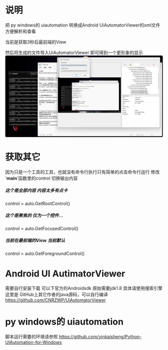 # 说明
把 py windows的 uiautomation 转换成Android UiAutomatorViewer的xml文件 方便解析和查看 


当前是获取3秒后最前端的View

然后将生成的文件导入UiAutomatorViewer 
即可得到一个更形象的显示
![](result.png)

# 获取其它
因为只是一个工具的工具，也就没有命令行执行只有简单的点击命令行运行
修改 '__main__'函数里的control 切换输出内容
##### 这个是全部内容 内容太多有点卡
control = auto.GetRootControl()
##### 这个是聚焦的 仅为一个控件...
control = auto.GetFocusedControl()
##### 当前在最前端的View 当前默认
control = auto.GetForegroundControl()





# Android UI AutimatorViewer 
需要自行安装下载 可以下官方的Androidsdk 原始需要jdk1.8
具体请使用搜索引擎
这里是 GitHub上其它作者的java源码，可以自行编译
https://github.com/CNRZWP/UiAutomatorViewer

# py windows的 uiautomation  
脚本运行需要的环境请参照
https://github.com/yinkaisheng/Python-UIAutomation-for-Windows